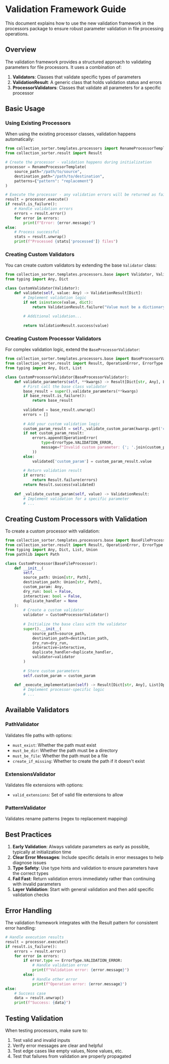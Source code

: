 # Validation Framework Guide

This document explains how to use the new validation framework in the processors package to ensure robust parameter validation in file processing operations.

## Overview

The validation framework provides a structured approach to validating parameters for file processors. It uses a combination of:

1. **Validators**: Classes that validate specific types of parameters
2. **ValidationResult**: A generic class that holds validation status and errors
3. **ProcessorValidators**: Classes that validate all parameters for a specific processor

## Basic Usage

### Using Existing Processors

When using the existing processor classes, validation happens automatically:

```python
from collection_sorter.templates.processors import RenameProcessorTemplate
from collection_sorter.result import Result

# Create the processor - validation happens during initialization
processor = RenameProcessorTemplate(
    source_path="/path/to/source",
    destination_path="/path/to/destination",
    patterns={"pattern": "replacement"}
)

# Execute the processor - any validation errors will be returned as failures
result = processor.execute()
if result.is_failure():
    # Handle validation errors
    errors = result.error()
    for error in errors:
        print(f"Error: {error.message}")
else:
    # Process successful
    stats = result.unwrap()
    print(f"Processed {stats['processed']} files")
```

### Creating Custom Validators

You can create custom validators by extending the base `Validator` class:

```python
from collection_sorter.templates.processors.base import Validator, ValidationResult
from typing import Any, Dict

class CustomValidator(Validator):
    def validate(self, value: Any) -> ValidationResult[Dict]:
        # Implement validation logic
        if not isinstance(value, dict):
            return ValidationResult.failure("Value must be a dictionary")
            
        # Additional validation...
        
        return ValidationResult.success(value)
```

### Creating Custom Processor Validators

For complex validation logic, extend the `BaseProcessorValidator`:

```python
from collection_sorter.templates.processors.base import BaseProcessorValidator, ValidationResult
from collection_sorter.result import Result, OperationError, ErrorType
from typing import Any, Dict, List

class CustomProcessorValidator(BaseProcessorValidator):
    def validate_parameters(self, **kwargs) -> Result[Dict[str, Any], List[OperationError]]:
        # First call the base class validator
        base_result = super().validate_parameters(**kwargs)
        if base_result.is_failure():
            return base_result
            
        validated = base_result.unwrap()
        errors = []
        
        # Add your custom validation logic
        custom_param_result = self._validate_custom_param(kwargs.get('custom_param'))
        if not custom_param_result:
            errors.append(OperationError(
                type=ErrorType.VALIDATION_ERROR,
                message=f"Invalid custom parameter: {'; '.join(custom_param_result.errors)}"
            ))
        else:
            validated['custom_param'] = custom_param_result.value
            
        # Return validation result
        if errors:
            return Result.failure(errors)
        return Result.success(validated)
        
    def _validate_custom_param(self, value) -> ValidationResult:
        # Implement validation for a specific parameter
        # ...
```

## Creating Custom Processors with Validation

To create a custom processor with validation:

```python
from collection_sorter.templates.processors.base import BaseFileProcessor
from collection_sorter.result import Result, OperationError, ErrorType
from typing import Any, Dict, List, Union
from pathlib import Path

class CustomProcessor(BaseFileProcessor):
    def __init__(
        self,
        source_path: Union[str, Path],
        destination_path: Union[str, Path],
        custom_param: Any,
        dry_run: bool = False,
        interactive: bool = False,
        duplicate_handler = None
    ):
        # Create a custom validator
        validator = CustomProcessorValidator()
        
        # Initialize the base class with the validator
        super().__init__(
            source_path=source_path,
            destination_path=destination_path,
            dry_run=dry_run,
            interactive=interactive,
            duplicate_handler=duplicate_handler,
            validator=validator
        )
        
        # Store custom parameters
        self.custom_param = custom_param
        
    def _execute_implementation(self) -> Result[Dict[str, Any], List[OperationError]]:
        # Implement processor-specific logic
        # ...
```

## Available Validators

### PathValidator
Validates file paths with options:
- `must_exist`: Whether the path must exist
- `must_be_dir`: Whether the path must be a directory
- `must_be_file`: Whether the path must be a file
- `create_if_missing`: Whether to create the path if it doesn't exist

### ExtensionsValidator
Validates file extensions with options:
- `valid_extensions`: Set of valid file extensions to allow

### PatternValidator
Validates rename patterns (regex to replacement mapping)

## Best Practices

1. **Early Validation**: Always validate parameters as early as possible, typically at initialization time
2. **Clear Error Messages**: Include specific details in error messages to help diagnose issues
3. **Type Safety**: Use type hints and validation to ensure parameters have the correct types
4. **Fail Fast**: Return validation errors immediately rather than continuing with invalid parameters
5. **Layer Validation**: Start with general validation and then add specific validation checks

## Error Handling

The validation framework integrates with the Result pattern for consistent error handling:

```python
# Handle execution results
result = processor.execute()
if result.is_failure():
    errors = result.error()
    for error in errors:
        if error.type == ErrorType.VALIDATION_ERROR:
            # Handle validation error
            print(f"Validation error: {error.message}")
        else:
            # Handle other error
            print(f"Operation error: {error.message}")
else:
    # Success case
    data = result.unwrap()
    print(f"Success: {data}")
```

## Testing Validation

When testing processors, make sure to:

1. Test valid and invalid inputs
2. Verify error messages are clear and helpful
3. Test edge cases like empty values, None values, etc.
4. Test that failures from validation are properly propagated